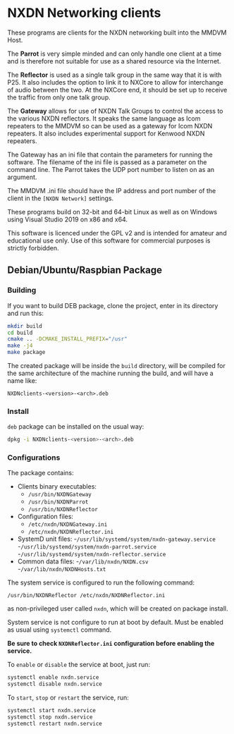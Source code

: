 # NXDN Networking clients

These programs are clients for the NXDN networking built into the MMDVM Host.

The **Parrot** is very simple minded and can only handle one client at a time and
is therefore not suitable for use as a shared resource via the Internet.

The **Reflector** is used as a single talk group in the same way that it is with
P25. It also includes the option to link it to NXCore to allow for interchange
of audio between the two. At the NXCore end, it should be set up to receive the
traffic from only one talk group.

The **Gateway** allows for use of NXDN Talk Groups to control the access to the
various NXDN reflectors. It speaks the same language as Icom repeaters to the
MMDVM so can be used as a gateway for Icom NXDN repeaters. It also
includes experimental support for Kenwood NXDN repeaters.

The Gateway has an ini file that contain the parameters for running the
software. The filename of the ini file is passed as a parameter on the command
line. The Parrot takes the UDP port number to listen on as an argument.

The MMDVM .ini file should have the IP address and port number of the client in
the `[NXDN Network]` settings.

These programs build on 32-bit and 64-bit Linux as well as on Windows using
Visual Studio 2019 on x86 and x64.

This software is licenced under the GPL v2 and is intended for amateur and
educational use only. Use of this software for commercial purposes is strictly
forbidden.

## Debian/Ubuntu/Raspbian Package

### Building

If you want to build DEB package, clone the project, enter in its directory and run this:

```bash
mkdir build
cd build
cmake .. -DCMAKE_INSTALL_PREFIX="/usr"
make -j4
make package
```

The created package will be inside the `build` directory, will be compiled for the same
architecture of the machine running the build, and will have a name like:

`NXDNclients-<version>-<arch>.deb`

### Install

`deb` package can be installed on the usual way:

```bash
dpkg -i NXDNclients-<version>-<arch>.deb
```

### Configurations

The package contains:

- Clients binary executables:
    - `/usr/bin/NXDNGateway`
    - `/usr/bin/NXDNParrot`
    - `/usr/bin/NXDNReflector`
- Configuration files:
    - `/etc/nxdn/NXDNGateway.ini`
    - `/etc/nxdn/NXDNReflector.ini`
- SystemD unit files:
    -`/usr/lib/systemd/system/nxdn-gateway.service`
    -`/usr/lib/systemd/system/nxdn-parrot.service`
    -`/usr/lib/systemd/system/nxdn-reflector.service`
- Common data files:
    -`/var/lib/nxdn/NXDN.csv`
    -`/var/lib/nxdn/NXDNHosts.txt`

The system service is configured to run the following command:

`/usr/bin/NXDNReflector /etc/nxdn/NXDNReflector.ini`

as non-privileged user called `nxdn`, which will be created on package install.

System service is not configure to run at boot by default. Must be enabled as usual using `systemctl` command.

**Be sure to check `NXDNReflector.ini` configuration before enabling the service.**

To `enable` or `disable` the service at boot, just run:

```bash
systemctl enable nxdn.service
systemctl disable nxdn.service
```

To `start`, `stop` or `restart` the service, run:

```bash
systemctl start nxdn.service
systemctl stop nxdn.service
systemctl restart nxdn.service
```

